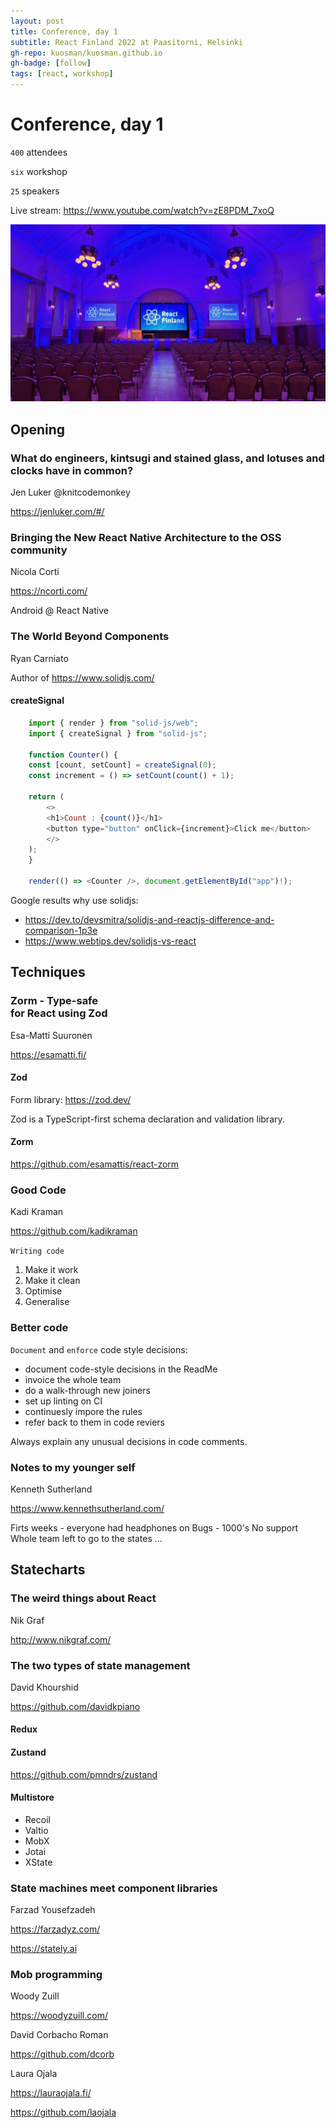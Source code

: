 ```yaml
---
layout: post
title: Conference, day 1
subtitle: React Finland 2022 at Paasitorni, Helsinki
gh-repo: kuosman/kuosman.github.io
gh-badge: [follow]
tags: [react, workshop]
---
```


# Conference, day 1

`400` attendees

`six` workshop

`25` speakers

Live stream: https://www.youtube.com/watch?v=zE8PDM_7xoQ

![React Finland, day 1](./reactfinland_images/20220915_084023.jpg?raw=true "React Finland, day 1")

## Opening

### What do engineers, kintsugi and stained glass, and lotuses and clocks have in common?

Jen Luker @knitcodemonkey

https://jenluker.com/#/

### Bringing the New React Native Architecture to the OSS community

Nicola Corti

https://ncorti.com/

Android @ React Native

### The World Beyond Components

Ryan Carniato

Author of https://www.solidjs.com/

#### createSignal

```javascript
    import { render } from "solid-js/web";
    import { createSignal } from "solid-js";

    function Counter() {
    const [count, setCount] = createSignal(0);
    const increment = () => setCount(count() + 1);

    return (
        <>
        <h1>Count : {count()}</h1>
        <button type="button" onClick={increment}>Click me</button>
        </>
    );
    }

    render(() => <Counter />, document.getElementById("app")!);
```

Google results why use solidjs:
- https://dev.to/devsmitra/solidjs-and-reactjs-difference-and-comparison-1p3e
- https://www.webtips.dev/solidjs-vs-react

## Techniques

### Zorm - Type-safe <form> for React using Zod

Esa-Matti Suuronen

https://esamatti.fi/

#### Zod

Form library: https://zod.dev/

Zod is a TypeScript-first schema declaration and validation library.

#### Zorm

https://github.com/esamattis/react-zorm

### Good Code

Kadi Kraman

https://github.com/kadikraman


`Writing code`
1. Make it work
2. Make it clean
3. Optimise
4. Generalise

### Better code

`Document` and `enforce` code style decisions:
* document code-style decisions in the ReadMe
* invoice the whole team
* do a walk-through new joiners
* set up linting on CI
* continuesly impore the rules
* refer back to them in code reviers

Always explain any unusual decisions in code comments.

### Notes to my younger self

Kenneth Sutherland

https://www.kennethsutherland.com/

Firts weeks - everyone had headphones on
Bugs - 1000's
No support
Whole team left to go to the states
...

## Statecharts

### The weird things about React

Nik Graf

http://www.nikgraf.com/

### The two types of state management

David Khourshid

https://github.com/davidkpiano

#### Redux

#### Zustand

https://github.com/pmndrs/zustand

#### Multistore

- Recoil
- Valtio
- MobX
- Jotai
- XState

### State machines meet component libraries

Farzad Yousefzadeh

https://farzadyz.com/

https://stately.ai

### Mob programming

Woody Zuill

https://woodyzuill.com/


David Corbacho Roman

https://github.com/dcorb

Laura Ojala

https://lauraojala.fi/

https://github.com/laojala